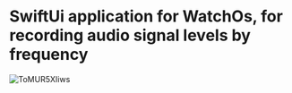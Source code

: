 # SwiftUi application for WatchOs, for recording audio signal levels by frequency

![ToMUR5XIiws](https://github.com/circon36/Oktava/assets/83687916/8250acfe-6c5e-4df3-8984-024d79a087c8)
